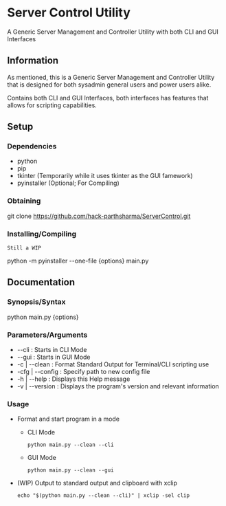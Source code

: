 # Server Control Utility

A Generic Server Management and Controller Utility with both CLI and GUI Interfaces 

## Information

As mentioned, this is a Generic Server Management and Controller Utility that is designed for both sysadmin general users and power users alike.

Contains both CLI and GUI Interfaces, both interfaces has features that allows for scripting capabilities.


## Setup

### Dependencies

- python
- pip
- tkinter (Temporarily while it uses tkinter as the GUI famework)
- pyinstaller (Optional; For Compiling)

### Obtaining

git clone https://github.com/hack-parthsharma/ServerControl.git

### Installing/Compiling

```
Still a WIP
```

python -m pyinstaller --one-file {options} main.py

## Documentation

### Synopsis/Syntax

python main.py {options}

### Parameters/Arguments

+ --cli : Starts in CLI Mode
+ --gui : Starts in GUI Mode
+ -c | --clean : Format Standard Output for Terminal/CLI scripting use
+ -cfg | --config <new-config-file> : Specify path to new config file
+ -h | --help : Displays this Help message
+ -v | --version : Displays the program's version and relevant information

### Usage

+ Format and start program in a mode
    - CLI Mode
        ```console
        python main.py --clean --cli
        ```
    - GUI Mode
        ```console
        python main.py --clean --gui
        ```

+ (WIP) Output to standard output and clipboard with xclip
    ```console
    echo "$(python main.py --clean --cli)" | xclip -sel clip
    ```


